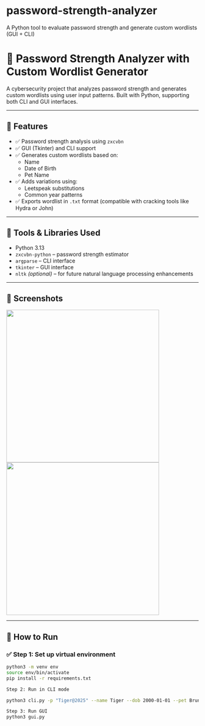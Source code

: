 # password-strength-analyzer
A Python tool to evaluate password strength and generate custom wordlists (GUI + CLI)

# 🔐 Password Strength Analyzer with Custom Wordlist Generator

A cybersecurity project that analyzes password strength and generates custom wordlists using user input patterns. Built with Python, supporting both CLI and GUI interfaces.

---

## 📌 Features

- ✅ Password strength analysis using `zxcvbn`
- ✅ GUI (Tkinter) and CLI support
- ✅ Generates custom wordlists based on:
  - Name
  - Date of Birth
  - Pet Name
- ✅ Adds variations using:
  - Leetspeak substitutions
  - Common year patterns
- ✅ Exports wordlist in `.txt` format (compatible with cracking tools like Hydra or John)

---

## 🧰 Tools & Libraries Used

- Python 3.13
- `zxcvbn-python` – password strength estimator
- `argparse` – CLI interface
- `tkinter` – GUI interface
- `nltk` *(optional)* – for future natural language processing enhancements

---

## 📸 Screenshots

<img src="screenshots/gui1.png" width="400"/>  
<img src="screenshots/gui2.png" width="400"/>

---

## 🧪 How to Run

### ✅ Step 1: Set up virtual environment
```bash
python3 -m venv env
source env/bin/activate
pip install -r requirements.txt

Step 2: Run in CLI mode

python3 cli.py -p "Tiger@2025" --name Tiger --dob 2000-01-01 --pet Bruno

Step 3: Run GUI
python3 gui.py
